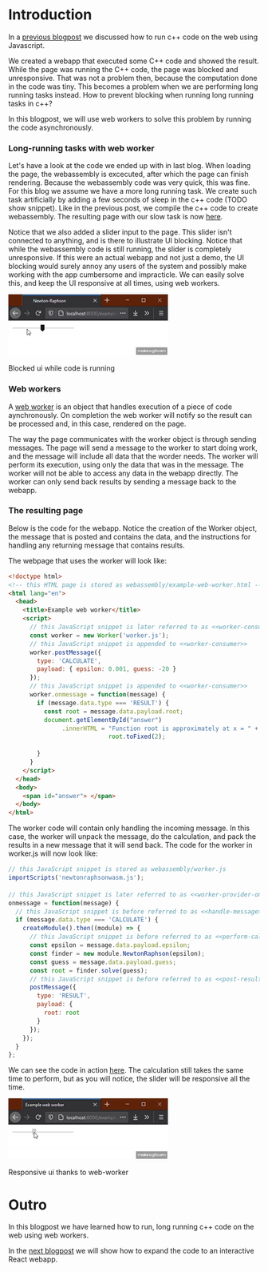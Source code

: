 # Introduction
In a [previous blogpost](../js-webapp/README.md) we discussed how to run c++ code on the web using Javascript.

We created a webapp that executed some C++ code and showed the result. While the page was running the C++ code, the page was blocked and unresponsive. That was not a problem then, because the computation done in the code was tiny. This becomes a problem when we are performing long running tasks instead. How to prevent blocking when running long running tasks in c++?

In this blogpost, we will use web workers to solve this problem by running the code asynchronously.

### Long-running tasks with web worker

Let's have a look at the code we ended up with in last blog. When loading the page, the webassembly is excecuted, after which the page can finish rendering. Because the webassembly code was very quick, this was fine. For this blog we assume we have a more long running task. We create such task artificially by adding a few seconds of sleep in the c++ code (TODO show snippet). Like in the previous post, we compile the c++ code to create webassembly. The resulting page with our slow task is now [here](https://nlesc-jcer.github.io/run-cpp-on-web/js-webapp-async/example-blocking.html).

Notice that we also added a slider input to the page. This slider isn't connected to anything, and is there to illustrate UI blocking. Notice that while the webassembly code is still running, the slider is completely unresponsive. If this were an actual webapp and not just a demo, the UI blocking would surely annoy any users of the system and possibly make working with the app cumbersome and impracticle. We can easily solve this, and keep the UI responsive at all times, using web workers.

![blocking ui](blocking.gif)

Blocked ui while code is running

### Web workers

A [web worker](https://developer.mozilla.org/en-US/docs/Web/API/Web_Workers_API) is an object that handles execution of a piece of code aynchronously. On completion the web worker will notify so the result can be processed and, in this case, rendered on the page. 


The way the page communicates with the worker object is through sending messages. The page will send a message to the worker to start doing work, and the message will include all data that the worder needs. The worker will perform its execution, using only the data that was in the message. The worker will not be able to access any data in the webapp directly. The worker can only send back results by sending a message back to the webapp. 

### The resulting page

Below is the code for the webapp. Notice the creation of the Worker object, the message that is posted and contains the data, and the instructions for handling any returning message that contains results. 

The webpage that uses the worker will look like:
```html
<!doctype html>
<!-- this HTML page is stored as webassembly/example-web-worker.html -->
<html lang="en">
  <head>
    <title>Example web worker</title>
    <script>
      // this JavaScript snippet is later referred to as <<worker-consumer>>
      const worker = new Worker('worker.js');
      // this JavaScript snippet is appended to <<worker-consumer>>
      worker.postMessage({
        type: 'CALCULATE',
        payload: { epsilon: 0.001, guess: -20 }
      });
      // this JavaScript snippet is appended to <<worker-consumer>>
      worker.onmessage = function(message) {
        if (message.data.type === 'RESULT') {
          const root = message.data.payload.root;
          document.getElementById("answer")
               .innerHTML = "Function root is approximately at x = " +
                            root.toFixed(2);

        }
      }
    </script>
  </head>
  <body>
    <span id="answer"> </span>
  </body>
</html>
```

The worker code will contain only handling the incoming message. In this case, the worker will unpack the message, do the calculation, and pack the results in a new message that it will send back.
The code for the worker in worker.js will now look like:
```js
// this JavaScript snippet is stored as webassembly/worker.js
importScripts('newtonraphsonwasm.js');

// this JavaScript snippet is later referred to as <<worker-provider-onmessage>>
onmessage = function(message) {
  // this JavaScript snippet is before referred to as <<handle-message>>
  if (message.data.type === 'CALCULATE') {
    createModule().then((module) => {
      // this JavaScript snippet is before referred to as <<perform-calc-in-worker>>
      const epsilon = message.data.payload.epsilon;
      const finder = new module.NewtonRaphson(epsilon);
      const guess = message.data.payload.guess;
      const root = finder.solve(guess);
      // this JavaScript snippet is before referred to as <<post-result>>
      postMessage({
        type: 'RESULT',
        payload: {
          root: root
        }
      });
    });
  }
};
```

We can see the code in action [here](https://nlesc-jcer.github.io/run-cpp-on-web/js-webapp-async/example-web-worker.html). The calculation still takes the same time to perform, but as you will notice, the slider will be responsive all the time.

![responsive ui](web-worker.gif)

Responsive ui thanks to web-worker

# Outro
In this blogpost we have learned how to run, long running c++ code on the web using web workers.

In the [next blogpost](../js-react/README.md) we will show how to expand the code to an interactive React webapp.
